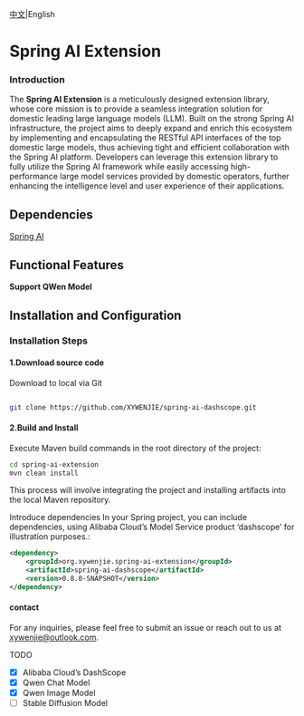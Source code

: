 <p align="left">
	<a href="README-zh.md">中文</a>|English
</p>

# Spring AI Extension

### Introduction

The **Spring AI Extension** is a meticulously designed extension library, whose core mission is to provide a seamless integration solution for domestic leading large language models (LLM). Built on the strong Spring AI infrastructure, the project aims to deeply expand and enrich this ecosystem by implementing and encapsulating the RESTful API interfaces of the top domestic large models, thus achieving tight and efficient collaboration with the Spring AI platform. Developers can leverage this extension library to fully utilize the Spring AI framework while easily accessing high-performance large model services provided by domestic operators, further enhancing the intelligence level and user experience of their applications.

## Dependencies

[Spring AI](https://github.com/spring-projects/spring-ai)

## Functional Features

**Support QWen Model**

## Installation and Configuration

### Installation Steps

#### 1.Download source code

Download to local via Git
~~~ bash

git clone https://github.com/XYWENJIE/spring-ai-dashscope.git

~~~

#### 2.Build and Install
Execute Maven build commands in the root directory of the project:
~~~ bash
cd spring-ai-extension
mvn clean install
~~~

This process will involve integrating the project and installing artifacts into the local Maven repository.

Introduce dependencies
In your Spring project, you can include dependencies, using Alibaba Cloud’s Model Service product ‘dashscope’ for illustration purposes.:
~~~xml
<dependency>
	<groupId>org.xywenjie.spring-ai-extension</groupId>
	<artifactId>spring-ai-dashscope</artifactId>
	<version>0.8.0-SNAPSHOT</version>
</dependency>
~~~

#### contact

For any inquiries, please feel free to submit an issue or reach out to us at xywenjie@outlook.com.

TODO

 - [X] Alibaba Cloud’s DashScope
 - [X] Qwen Chat Model
 - [X] Qwen Image Model
 - [ ] Stable Diffusion Model 